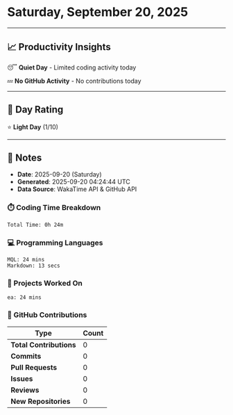 # Saturday, September 20, 2025

---

## 📈 Productivity Insights

😴 **Quiet Day** - Limited coding activity today

💤 **No GitHub Activity** - No contributions today

---

## 🎯 Day Rating

⭐ **Light Day** (1/10)

---

## 📝 Notes

- **Date**: 2025-09-20 (Saturday)
- **Generated**: 2025-09-20 04:24:44 UTC
- **Data Source**: WakaTime API & GitHub API


### ⏱️ Coding Time Breakdown

```
Total Time: 0h 24m
```

### 💻 Programming Languages

```
MQL: 24 mins
Markdown: 13 secs
```

### 📂 Projects Worked On

```
ea: 24 mins

```


### 🐙 GitHub Contributions

| Type | Count |
|------|-------|
| **Total Contributions** | 0 |
| **Commits** | 0 |
| **Pull Requests** | 0 |
| **Issues** | 0 |
| **Reviews** | 0 |
| **New Repositories** | 0 |

